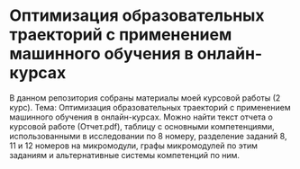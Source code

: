 # Оптимизация образовательных траекторий с применением машинного обучения в онлайн-курсах
В данном репозитория собраны материалы моей курсовой работы (2 курс). Тема: Оптимизация образовательных траекторий с применением машинного обучения в онлайн-курсах. Можно найти текст отчета о курсовой работе (Отчет.pdf), таблицу с основными компетенциями, использованными в исследовании по 8 номеру, разделение заданий 8, 11 и 12 номеров на микромодули, графы микромодулей по этим заданиям и альтернативные системы компетенций по ним.
